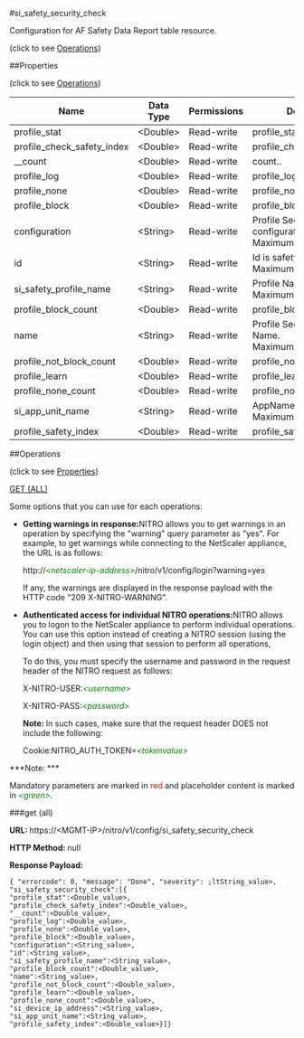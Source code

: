 #si_safety_security_check



Configuration for AF Safety Data Report table resource.

<span>(click to see [Operations](#operations))</span>



##Properties 

<span>(click to see [Operations](#operations))</span>





<table><thead><tr><th>Name</th><th>Data Type</th><th>Permissions</th><th>Description</th></tr></thead><tbody><tr><td>profile_stat</td><td>&lt;Double></td><td>Read-write</td><td>profile_stat..</td></tr><tr><td>profile_check_safety_index</td><td>&lt;Double></td><td>Read-write</td><td>profile_check_safety_index..</td></tr><tr><td>__count</td><td>&lt;Double></td><td>Read-write</td><td>count..</td></tr><tr><td>profile_log</td><td>&lt;Double></td><td>Read-write</td><td>profile_log..</td></tr><tr><td>profile_none</td><td>&lt;Double></td><td>Read-write</td><td>profile_none..</td></tr><tr><td>profile_block</td><td>&lt;Double></td><td>Read-write</td><td>profile_block..</td></tr><tr><td>configuration</td><td>&lt;String></td><td>Read-write</td><td>Profile Security configuration.<br>Maximum length = 255</td></tr><tr><td>id</td><td>&lt;String></td><td>Read-write</td><td>Id is safety profile.<br>Maximum length = 255</td></tr><tr><td>si_safety_profile_name</td><td>&lt;String></td><td>Read-write</td><td>Profile Name.<br>Maximum length = 255</td></tr><tr><td>profile_block_count</td><td>&lt;Double></td><td>Read-write</td><td>profile_block_count..</td></tr><tr><td>name</td><td>&lt;String></td><td>Read-write</td><td>Profile Security Check Type Name.<br>Maximum length = 255</td></tr><tr><td>profile_not_block_count</td><td>&lt;Double></td><td>Read-write</td><td>profile_not_block_count..</td></tr><tr><td>profile_learn</td><td>&lt;Double></td><td>Read-write</td><td>profile_learn..</td></tr><tr><td>profile_none_count</td><td>&lt;Double></td><td>Read-write</td><td>profile_none_count..</td></tr><tr><td>si_app_unit_name</td><td>&lt;String></td><td>Read-write</td><td>AppName.<br>Maximum length = 255</td></tr><tr><td>profile_safety_index</td><td>&lt;Double></td><td>Read-write</td><td>profile_safety_index..</td></tr></tbody></table>

##Operations 

<span>(click to see [Properties](#properties))</span>





[GET (ALL)](#get-all)





Some options that you can use for each operations:

<ul><li><p><b>Getting warnings in response:</b>NITRO allows you to get warnings in an operation by specifying the "warning" query parameter as "yes". For example, to get warnings while connecting to the NetScaler appliance, the URL is as follows:</p><p>http://<span style="color:green;font-style:italic;">&lt;netscaler-ip-address&gt;</span>/nitro/v1/config/login?warning=yes</p><p>If any, the warnings are displayed in the response payload with the HTTP code "209 X-NITRO-WARNING".</p></li><li><p><b>Authenticated access for individual NITRO operations:</b>NITRO allows you to logon to the NetScaler appliance to perform individual operations. You can use this option instead of creating a NITRO session (using the login object) and then using that session to perform all operations,</p><p>To do this, you must specify the username and password in the request header of the NITRO request as follows:</p><p>X-NITRO-USER:<span style="color:green;font-style:italic;">&lt;username&gt;</span></p><p>X-NITRO-PASS:<span style="color:green;font-style:italic;">&lt;password&gt;</span></p><p><b>Note: </b>In such cases, make sure that the request header DOES not include the following:</p><p>Cookie:NITRO_AUTH_TOKEN=<span style="color:green;font-style:italic;">&lt;tokenvalue&gt;</span></p></li></ul>







***Note: *** 

Mandatory parameters are marked in <span style="color:#FF0000;">red</span> and placeholder content is marked in <span style="color:green;font-style:italic">&lt;green&gt;</span>.



###get (all)







<b>URL: </b>https://&lt;MGMT-IP&gt;/nitro/v1/config/si_safety_security_check

<b>HTTP Method: </b>null

<b>Response Payload: </b>
```
{ "errorcode": 0, "message": "Done", "severity": ;ltString_value>, "si_safety_security_check":[{
"profile_stat":<Double_value>,
"profile_check_safety_index":<Double_value>,
"__count":<Double_value>,
"profile_log":<Double_value>,
"profile_none":<Double_value>,
"profile_block":<Double_value>,
"configuration":<String_value>,
"id":<String_value>,
"si_safety_profile_name":<String_value>,
"profile_block_count":<Double_value>,
"name":<String_value>,
"profile_not_block_count":<Double_value>,
"profile_learn":<Double_value>,
"profile_none_count":<Double_value>,
"si_device_ip_address":<String_value>,
"si_app_unit_name":<String_value>,
"profile_safety_index":<Double_value>}]}
```







